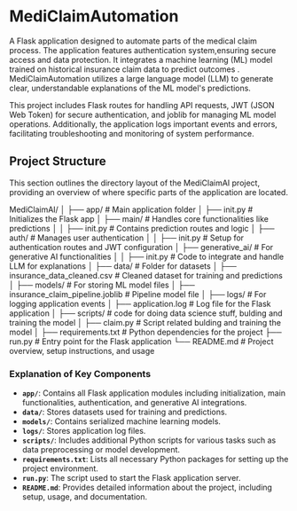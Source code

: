 # MediClaimAutomation

A Flask application designed to automate parts of the medical claim process. The application features authentication system,ensuring secure access and data protection. It integrates a machine learning (ML) model trained on historical insurance claim data to predict outcomes .  
MediClaimAutomation utilizes a large language model (LLM) to generate clear, understandable explanations of the ML model's predictions. 

This project includes Flask routes for handling API requests, JWT (JSON Web Token) for secure authentication, and joblib for managing ML model operations. Additionally, the application logs important events and errors, facilitating troubleshooting and monitoring of system performance.

## Project Structure
This section outlines the directory layout of the MediClaimAI project, providing an overview of where specific parts of the application are located.

MediClaimAI/
│
├── app/ # Main application folder
│ ├── init.py # Initializes the Flask app
│ ├── main/ # Handles core functionalities like predictions
│ │ ├── init.py # Contains prediction routes and logic
│ ├── auth/ # Manages user authentication
│ │ ├── init.py # Setup for authentication routes and JWT configuration
│ ├── generative_ai/ # For generative AI functionalities
│ │ ├── init.py # Code to integrate and handle LLM for explanations
│
├── data/ # Folder for datasets
│ ├── insurance_data_cleaned.csv # Cleaned dataset for training and predictions
│
├── models/ # For storing ML model files
│ ├── insurance_claim_pipeline.joblib # Pipeline model file
│
├── logs/ # For logging application events
│ ├── application.log # Log file for the Flask application
│
├── scripts/ # code for doing data science stuff, bulding and training the model
│ ├── claim.py # Script related bulding and training the model
│
├── requirements.txt # Python dependencies for the project
├── run.py # Entry point for the Flask application
└── README.md # Project overview, setup instructions, and usage


### Explanation of Key Components

- **`app/`**: Contains all Flask application modules including initialization, main functionalities, authentication, and generative AI integrations.
- **`data/`**: Stores datasets used for training and predictions.
- **`models/`**: Contains serialized machine learning models.
- **`logs/`**: Stores application log files.
- **`scripts/`**: Includes additional Python scripts for various tasks such as data preprocessing or model development.
- **`requirements.txt`**: Lists all necessary Python packages for setting up the project environment.
- **`run.py`**: The script used to start the Flask application server.
- **`README.md`**: Provides detailed information about the project, including setup, usage, and documentation.

